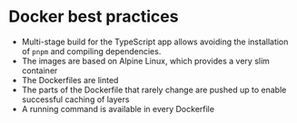 # Docker best practices

- Multi-stage build for the TypeScript app allows avoiding
  the installation of `pnpm` and compiling dependencies.
- The images are based on Alpine Linux, which provides
  a very slim container
- The Dockerfiles are linted
- The parts of the Dockerfile that rarely change are pushed up
  to enable successful caching of layers
- A running command is available in every Dockerfile

